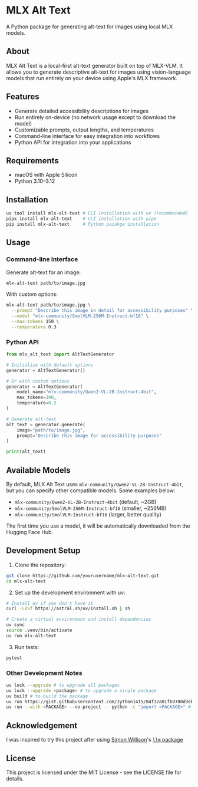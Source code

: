 # MLX Alt Text

A Python package for generating alt-text for images using local MLX models.

## About

MLX Alt Text is a local-first alt-text generator built on top of MLX-VLM. It allows you to generate descriptive alt-text for images using vision-language models that run entirely on your device using Apple's MLX framework.

## Features

- Generate detailed accessibility descriptions for images
- Run entirely on-device (no network usage except to download the model)
- Customizable prompts, output lengths, and temperatures
- Command-line interface for easy integration into workflows
- Python API for integration into your applications

## Requirements

- macOS with Apple Silicon
- Python 3.10–3.12

## Installation

```bash
uv tool install mlx-alt-text # CLI installation with uv (recommended)
pipx install mlx-alt-text    # CLI installation with pipx
pip install mlx-alt-text     # Python pacakge installation
```

## Usage

### Command-line Interface

Generate alt-text for an image:

```bash
mlx-alt-text path/to/image.jpg
```

With custom options:

```bash
mlx-alt-text path/to/image.jpg \
  --prompt "Describe this image in detail for accessibility purposes" \
  --model "mlx-community/SmolVLM-256M-Instruct-bf16" \
  --max-tokens 150 \
  --temperature 0.3
```

### Python API

```python
from mlx_alt_text import AltTextGenerator

# Initialize with default options
generator = AltTextGenerator()

# Or with custom options
generator = AltTextGenerator(
    model_name="mlx-community/Qwen2-VL-2B-Instruct-4bit",
    max_tokens=100,
    temperature=0.2
)

# Generate alt-text
alt_text = generator.generate(
    image="path/to/image.jpg",
    prompt="Describe this image for accessibility purposes"
)

print(alt_text)
```

## Available Models

By default, MLX Alt Text uses `mlx-community/Qwen2-VL-2B-Instruct-4bit`, but you can specify other compatible models. Some examples below:

- `mlx-community/Qwen2-VL-2B-Instruct-4bit` (default, ~2GB)
- `mlx-community/SmolVLM-256M-Instruct-bf16` (smaller, ~256MB)
- `mlx-community/SmolVLM-Instruct-bf16` (larger, better quality)

The first time you use a model, it will be automatically downloaded from the Hugging Face Hub.

## Development Setup

1. Clone the repository:

```bash
git clone https://github.com/yourusername/mlx-alt-text.git
cd mlx-alt-text
```

2. Set up the development environment with uv:

```bash
# Install uv if you don't have it
curl -LsSf https://astral.sh/uv/install.sh | sh

# Create a virtual environment and install dependencies
uv sync
source .venv/bin/activate
uv run mlx-alt-text
```

3. Run tests:

```bash
pytest
```

### Other Development Notes

```bash
uv lock --upgrade # to upgrade all packages
uv lock --upgrade <package> # to upgrade a single package
uv build # to build the package
uv run https://gist.githubusercontent.com/Jython1415/84f37a01fb9700d3eb72b67a52273222/raw/3d7ec10e3c6bb5f0191bd6681dd0016017a28a55/uv-publish-pypi.py # to publish the package
uv run --with <PACKAGE> --no-project -- python -c "import <PACKAGE>" # to test if the package can be installed and imported with `uv run`
```

## Acknowledgement

I was inspired to try this project after using [Simon Willison](https://simonwillison.net)'s [`llm` package](https://llm.datasette.io/en/stable/)

## License

This project is licensed under the MIT License - see the LICENSE file for details.

